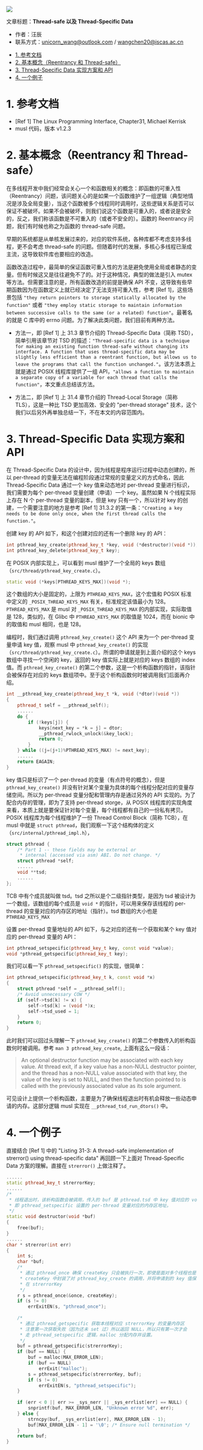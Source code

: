 ![](./diagrams/linker-loader.png)

文章标题：**Thread-safe 以及 Thread-Specific Data**

- 作者：汪辰
- 联系方式：<unicorn_wang@outlook.com> / <wangchen20@iscas.ac.cn>

<!-- TOC -->

- [1. 参考文档](#1-参考文档)
- [2. 基本概念（Reentrancy 和 Thread-safe）](#2-基本概念reentrancy-和-thread-safe)
- [3. Thread-Specific Data 实现方案和 API](#3-thread-specific-data-实现方案和-api)
- [4. 一个例子](#4-一个例子)

<!-- /TOC -->



# 1. 参考文档 

- [Ref 1] The Linux Programming Interface, Chapter31, Michael Kerrisk
- musl 代码，版本 v1.2.3

# 2. 基本概念（Reentrancy 和 Thread-safe）

在多线程开发中我们经常会关心一个和函数相关的概念：即函数的可重入性（Reentrancy）问题，该问题关心的是如果一个函数维护了一组逻辑（典型地情况是涉及全局变量），当这个函数被多个线程同时调用时，这些逻辑关系是否可以保证不被破坏。如果不会被破坏，则我们说这个函数是可重入的，或者说是安全的，反之，我们称该函数是不可重入的（或者不安全的）。函数的 Reentrancy 问题，我们有时候也称之为函数的 thread-safe 问题。

早期的系统都是从单核发展过来的，对应的软件系统，各种库都不考虑支持多线程，更不会考虑 thread-safe 的问题。但随着时代的发展，多核心多线程已渐成主流，这导致软件库也要相应的改造。

函数改造过程中，最简单的保证函数可重入性的方法是避免使用全局或者静态的变量。但有时候这又是往往避免不了的。对于这种情况，典型的做法是引入 mutex 等方法。但需要注意的是，所有函数改造的前提是确保 API 不变，这导致有些早期函数因为在函数定义上就已经决定了无法支持可重入性，参考 [Ref 1]，这些场景包括 `"they return pointers to storage statically allocated by the function"` 或者 `"they employ static storage to maintain information between successive calls to the same (or a related) function"`。最著名的就是 C 库中的 errno 问题。为了解决此类问题，我们目前有两种方法。

- 方法一，即 [Ref 1] 上 31.3 章节介绍的 Thread-Specific Data（简称 TSD），简单引用该章节对 TSD 的描述：`"Thread-specific data is a technique for making an existing function thread-safe without changing its interface. A function that uses thread-specific data may be slightly less efficient than a reentrant function, but allows us to leave the programs that call the function unchanged."`。该方法本质上就是通过 POSIX 线程库提供了一组 API，`"allows a function to maintain a separate copy of a variable for each thread that calls the function"`，本文重点总结该方法。

- 方法二，即 [Ref 1] 上 31.4 章节介绍的 Thread-Local Storage（简称 TLS），这是一种比 TSD 更加高效、安全的 "per-thread storage" 技术，这个我们以后另外再单独总结一下，不在本文的内容范围内。

# 3. Thread-Specific Data 实现方案和 API

在 Thread-Specific Data 的设计中，因为线程是程序运行过程中动态创建的，所以 per-thread 的变量无法在编程阶段通过常规的变量定义的方式命名，因此 Thread-Specific Data 通过一个 key 值来动态地对 per-thread 变量进行标识，我们需要为每个 per-thread 变量创建（申请）一个 key。虽然如果 N 个线程实际上存在 N 个 per-thread 变量的副本，但是 key 只有一个，所以针对 key 的创建，一个需要注意的地方是参考 [Ref 1] 31.3.2 的第一条：`"Creating a key needs to be done only once, when the first thread calls the function."`。 

创建 key 的 API 如下，和这个创建对应的还有一个删除 key 的 API：

```cpp
int pthread_key_create(pthread_key_t *key, void (*destructor)(void *));
int pthread_key_delete(pthread_key_t key);
```

在 POSIX 内部实现上，可以看到 musl 维护了一个全局的 keys 数组（`src/thread/pthread_key_create.c`）。

```cpp
static void (*keys[PTHREAD_KEYS_MAX])(void *);
```

这个数组的大小是固定的，上限为 `PTHREAD_KEYS_MAX`，这个宏值和 POSIX 标准中定义的 `_POSIX_THREAD_KEYS_MAX` 有关，标准规定该值最小为 128。`PTHREAD_KEYS_MAX` 是 musl 对 `_POSIX_THREAD_KEYS_MAX` 的内部实现，实际取值是 128，类似的，在 Glibc 中 `PTHREAD_KEYS_MAX` 的取值是 1024，而在 bionic 中的取值和 musl 相同，也是 128。

编程时，我们通过调用 `pthread_key_create()` 这个 API 来为一个 per-thread 变量申请 key 值，观察 musl 中 `pthread_key_create()` 的实现（`src/thread/pthread_key_create.c`）。所谓的申请就是到上面介绍的这个 keys 数组中寻找一个空闲的 key，返回的 key 值实际上就是对应的 keys 数组的 index 值。而 `pthread_key_create()` 的第二个参数，这是一个析构函数的指针，该指针会被保存在对应的 keys 数组项中。至于这个析构函数何时被调用我们后面再介绍。

```cpp
int __pthread_key_create(pthread_key_t *k, void (*dtor)(void *))
{
	pthread_t self = __pthread_self();
	......
	do {
		if (!keys[j]) {
			keys[next_key = *k = j] = dtor;
			__pthread_rwlock_unlock(&key_lock);
			return 0;
		}
	} while ((j=(j+1)%PTHREAD_KEYS_MAX) != next_key);
	......
	return EAGAIN;
}
```

key 值只是标识了一个 per-thread 的变量（有点符号的概念），但是 `pthread_key_create()` 并没有针对某个变量为具体的每个线程分配对应的变量存储空间。所以为 per-thread 变量分配和管理内存是通过另外的 API 实现的。为了配合内存的管理，即为了支持 per-thread storge，从 POSIX 线程库的实现角度来看，本质上就是要保证针对每个变量，每个线程都有自己的一份私有拷贝。POSIX 线程库为每个线程维护了一份 Thread Control Block（简称 TCB），在 musl 中就是 `struct pthread`，我们观察一下这个结构体的定义（`src/internal/pthread_impl.h`），

```cpp
struct pthread {
	/* Part 1 -- these fields may be external or
	 * internal (accessed via asm) ABI. Do not change. */
	struct pthread *self;
	......
	void **tsd;
	......
};
```

TCB 中有个成员就叫做 tsd。tsd 之所以是个二级指针类型，是因为 tsd 被设计为一个数组，该数组的每个成员是 `void *` 的指针，可以用来保存该线程的 per-thread 的变量对应的内存区的地址（指针）。tsd 数组的大小也是 `PTHREAD_KEYS_MAX`

设置 per-thread 变量地址的 API 如下，与之对应的还有一个获取和某个 key 值对应的 per-thread 变量的 API：

```cpp
int pthread_setspecific(pthread_key_t key, const void *value);
void *pthread_getspecific(pthread_key_t key);
```

我们可以看一下 `pthread_setspecific()` 的实现，很简单：

```cpp
int pthread_setspecific(pthread_key_t k, const void *x)
{
	struct pthread *self = __pthread_self();
	/* Avoid unnecessary COW */
	if (self->tsd[k] != x) {
		self->tsd[k] = (void *)x;
		self->tsd_used = 1;
	}
	return 0;
}
```

此时我们可以回过头理解一下 `pthread_key_create()` 的第二个参数传入的析构函数何时被调用。参考 `man 3 pthread_key_create`, 上面有这么一段话：

> An optional destructor function may be associated with each key value. At thread exit, if a key value has a non-NULL destructor pointer, and the thread has a non-NULL value associated with that key, the value of the key is set to NULL, and then the function pointed to is called with the previously associated value as its sole argument.

可见设计上提供一个析构函数，主要是为了确保线程退出时有机会释放一些动态申请的内存。这部分逻辑 musl 实现在 `__pthread_tsd_run_dtors()` 中。


# 4. 一个例子

直接结合 [Ref 1] 中的 "Listing 31-3: A thread-safe implementation of strerror() using thread-specific data" 再回顾一下上面对 Thread-Specific Data 方案的理解。直接在 `strerror()` 上做注释了。

```cpp
......
static pthread_key_t strerrorKey;
......
/*
 * 线程退出时，该析构函数会被调用，传入的 buf 是 pthread.tsd 中 key 值对应的 void *，
 * 即 pthread_setspecific 设置的 per-thread 变量对应的内存区地址。
 */
static void destructor(void *buf)
{
	free(buf);
}
......
char * strerror(int err)
{
	int s;
	char *buf;
	/* 
	 * 通过 pthread_once 确保 createKey 只会被执行一次，即使是面对多个线程也是一样
	 * createKey 中封装了对 pthread_key_create 的调用，并将申请到的 key 值保存
	 * 在 strerrorKey
	 */
	r s = pthread_once(&once, createKey);
	if (s != 0)
		errExitEN(s, "pthread_once");
	
	/* 
	 * 通过 pthread_getspecific 获取本线程对应 strerrorKey 的变量内存区
	 * 注意第一次获取失败（因为还未 set 过）所以返回 NULL，所以只有第一次才会
	 * 走 pthread_setspecific 逻辑，malloc 分配内存并设置。
	 */
	buf = pthread_getspecific(strerrorKey);
	if (buf == NULL) {
		buf = malloc(MAX_ERROR_LEN);
		if (buf == NULL)
			errExit("malloc");
		s = pthread_setspecific(strerrorKey, buf);
		if (s != 0)
			errExitEN(s, "pthread_setspecific");
	}
	
	if (err < 0 || err >= _sys_nerr || _sys_errlist[err] == NULL) {
		snprintf(buf, MAX_ERROR_LEN, "Unknown error %d", err);
	} else {
		strncpy(buf, _sys_errlist[err], MAX_ERROR_LEN - 1);
		buf[MAX_ERROR_LEN - 1] = '\0'; /* Ensure null termination */
	}
	return buf;
}
```





